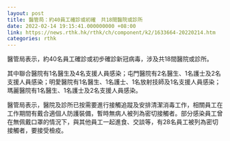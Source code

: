 ```yaml
---
layout: post
title: 醫管局：約40員工確診或初確　共18間醫院或診所
date: 2022-02-14 19:15:41.000000000 +08:00
link: https://news.rthk.hk/rthk/ch/component/k2/1633664-20220214.htm
categories: rthk
---
```


醫管局表示，約40名員工確診或初步確診新冠病毒，涉及共18間醫院或診所。

其中聯合醫院有1名醫生及4名支援人員感染；屯門醫院有2名醫生、1名護士及2名支援人員感染；明愛醫院有1名醫生、1名護士、1名放射技師及1名支援人員感染；瑪麗醫院有1名醫生、1名護士及2名支援人員感染。

醫管局表示，醫院及診所已按需要進行接觸追蹤及安排清潔消毒工作，相關員工在工作期間有戴合適個人防護裝備，暫時無病人被列為密切接觸者。部分感染員工曾在無佩戴口罩的情況下，與其他員工一起進食、交談等，有28名員工被列為密切接觸者，要接受檢疫。
